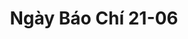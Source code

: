 ---
layout: "category-page"
title: "Ngày Báo Chí 21-06"
description: "Tải miễn phí file đồ hoạ vector Ngày Báo Chí 21-06 png jpg pdf ai crd..."
permalink: "/category/ngay-bao-chi-21-06/"
image: "/assets/images/affiliates.jpg"
color: "#121826"
---